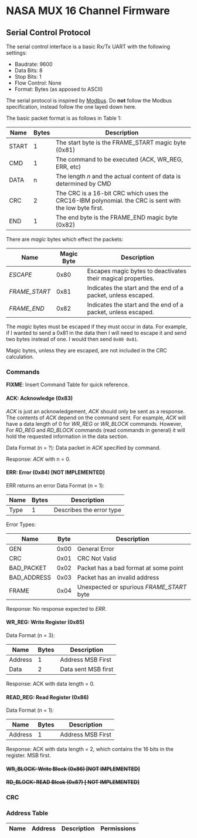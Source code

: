 # NASA MUX 16 Channel Firmware

## Serial Control Protocol

The serial control interface is a basic Rx/Tx UART with the following settings:

- Baudrate: 9600
- Data Bits: 8
- Stop Bits: 1
- Flow Control: None
- Format: Bytes (as apposed to ASCII)

The serial protocol is inspired by [Modbus][modbus]. Do __not__ follow the 
Modbus specification, instead follow the one layed down here.

The basic packet format is as follows in Table 1:

| Name  | Bytes | Description                                                  |
|-------|-------|--------------------------------------------------------------|
| START |     1 | The start byte is the FRAME\_START magic byte (0x81)                |
| CMD   |     1 | The command to be executed (ACK, WR\_REG, ERR, etc)          |
| DATA  |     n | The length _n_ and the actual content of data is determined by CMD |
| CRC   |     2 | The CRC is a 16-bit CRC which uses the CRC16-IBM polynomial. the CRC is sent with the low byte first. |
| END   |     1 | The end byte is the FRAME\_END magic byte (0x82)        |

There are _magic_ bytes which effect the packets:

| Name           | Magic Byte | Description                                          |
|----------------|------------|------------------------------------------------------|
| _ESCAPE_       |       0x80 | Escapes magic bytes to deactivates their magical properties. |
| _FRAME\_START_ |       0x81 | Indicates the start and the end of a packet, unless escaped. |
| _FRAME\_END_   |       0x82 | Indicates the start and the end of a packet, unless escaped. |

The _magic_ bytes must be escaped if they must occur in data. For example, if I wanted to send a 0x81 in the data then I will need to escape it and send two bytes instead of one.
I would then send `0x80 0x81`.

Magic bytes, unless they are escaped, are not included in the CRC calculation.
### Commands

__FIXME__: Insert Command Table for quick reference.

#### ACK: Acknowledge (0x83)

_ACK_ is just an acknowledgement, _ACK_ should only be sent as a response. 
The contents of _ACK_ depend on the command sent. For example, _ACK_ will
have a data length of 0 for _WR\_REG_ or _WR\_BLOCK_ commands. However,
For _RD\_REG_ and _RD\_BLOCK_ commands (read commands in general) it will
hold the requested information in the data section.

Data Format (n = ?): Data packet in _ACK_ specified by command.

Response: _ACK_ with n = 0.

#### ERR: Error (0x84) [NOT IMPLEMENTED]

ERR returns an error 
Data Format (n = 1):
 
| Name | Bytes | Description              |
|------|-------|--------------------------|
| Type | 1     | Describes the error type |

Error Types:

| Name         | Byte | Description        |
|--------------|------|--------------------|
| GEN          | 0x00 | General Error      |
| CRC          | 0x01 | CRC Not Valid      |
| BAD_PACKET   | 0x02 | Packet has a bad format at some point |
| BAD_ADDRESS  | 0x03 | Packet has an invalid address |
| FRAME        | 0x04 | Unexpected or spurious _FRAME\_START_ byte |

Response: No response expected to _ERR_.

#### WR_REG: Write Register (0x85)

Data Format (n = 3):

|Name     | Bytes | Description         |
|---------|-------|---------------------|
| Address | 1     | Address MSB First   |
| Data    | 2     | Data sent MSB first |

Response: ACK with data length = 0.

#### READ_REG: Read Register  (0x86)

Data Format (n = 1):

|Name     | Bytes | Description         |
|---------|-------|---------------------|
| Address | 1     | Address MSB First   |

Response: ACK with data length = 2, which contains the 16 bits in the register. MSB first.

#### ~~WR_BLOCK: Write Block (0x86) [NOT IMPLEMENTED]~~
#### ~~RD_BLOCK: READ Blcok (0x87) [ NOT IMPLEMENTED]~~

### CRC 

### Address Table

| Name | Address | Description | Permissions |
|------|---------|-------------|-------------|
[modbus]: #
